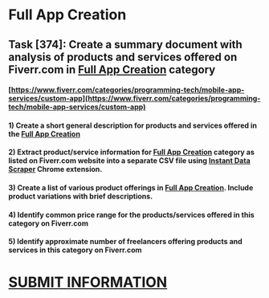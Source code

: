 # Full App Creation
## Task [374]: Create a summary document with analysis of products and services offered on Fiverr.com in [Full App Creation](https://www.fiverr.com/categories/programming-tech/mobile-app-services/custom-app) category
#### [https://www.fiverr.com/categories/programming-tech/mobile-app-services/custom-app](https://www.fiverr.com/categories/programming-tech/mobile-app-services/custom-app)
#### 1) Create a short general description for products and services offered in the [Full App Creation](https://www.fiverr.com/categories/programming-tech/mobile-app-services/custom-app)
#### 2) Extract product/service information for [Full App Creation](https://www.fiverr.com/categories/programming-tech/mobile-app-services/custom-app) category as listed on Fiverr.com website into a separate CSV file using [Instant Data Scraper](https://chrome.google.com/webstore/detail/instant-data-scraper/ofaokhiedipichpaobibbnahnkdoiiah) Chrome extension.
#### 3) Create a list of various product offerings in [Full App Creation](https://www.fiverr.com/categories/programming-tech/mobile-app-services/custom-app). Include product variations with brief descriptions.
#### 4) Identify common price range for the products/services offered in this category on Fiverr.com
#### 5) Identify approximate number of freelancers offering products and services in this category on Fiverr.com

# [SUBMIT INFORMATION](https://forms.office.com/r/8AEKjkLxKG)
